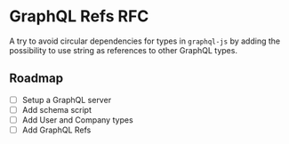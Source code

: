 # GraphQL Refs RFC

A try to avoid circular dependencies for types in `graphql-js` by adding the possibility to use string as references to other GraphQL types.

## Roadmap

- [ ] Setup a GraphQL server
- [ ] Add schema script
- [ ] Add User and Company types
- [ ] Add GraphQL Refs
